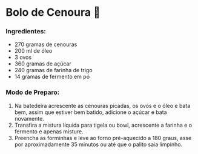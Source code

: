 # Bolo de Cenoura :carrot:

### Ingredientes: 

- 270 gramas de cenouras
- 200 ml de óleo
- 3 ovos
- 360 gramas de açúcar
- 240 gramas de farinha de trigo
- 14 gramas de fermento em pó

### Modo de Preparo:

1. Na batedeira acrescente as cenouras picadas, os ovos e o óleo e bata bem, assim que estiver bem batido, adicione o açúcar e bata novamente.
2. Transfira a mistura líquida para tigela ou bowl, acrescente a farinha e o fermento e apenas misture.
3. Preencha as forminhas e leve ao forno pré-aquecido a 180 graus, asse por aproximadamente 35 minutos ou até que o palito saia limpinho.



